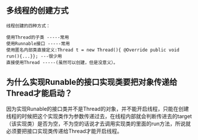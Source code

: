 ## 多线程的创建方式
```
线程创建的四种方式：

使用Thread的子类 -----常用
使用Runnable接口 -----常用
使用匿名内部类直接定义:Thread t = new Thread(){ @Override public void run(){...}}; ---很少用
直接使用Thread -----(虽然可以创建，但是没意义）。
```

## 为什么实现Runable的接口实现类要把对象传递给Thread才能启动？

因为实现Runable的接口类并不是Thread的对象，并不能开启线程，只能在创建线程的时候把这个实现类作为参数传递过去，在线程内部就会判断传进去的target（该实现类）是否为空，不为空的话说才去调用实现类的里面的run方法，所说就必须要把接口实现类传递给Thread才能开启线程。

